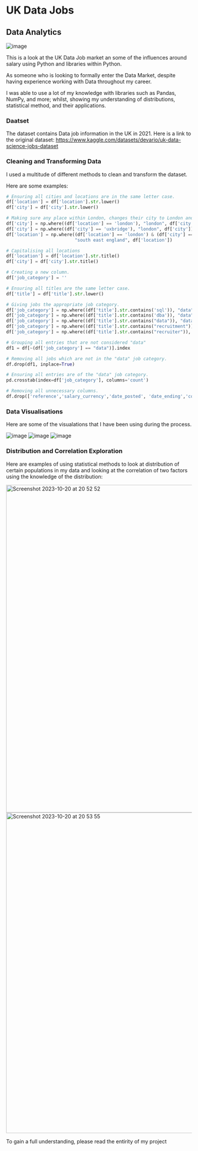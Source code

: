 # UK Data Jobs

## Data Analytics

![image](https://github.com/Taharqua/UK_Data_Jobs/assets/56850203/30689b8c-6de3-4a5a-8e4c-3a2000e3eebd)

This is a look at the UK Data Job market an some of the influences around salary using Python and libraries within Python.

As someone who is looking to formally enter the Data Market, despite having experience working with Data throughout my career.

I was able to use a lot of my knowledge with libraries such as Pandas, NumPy, and more; whilst, showing my understanding of distributions, statistical method, and their applications.

### Daatset

The dataset contains Data job information in the UK in 2021. 
Here is a link to the original dataset: https://www.kaggle.com/datasets/devario/uk-data-science-jobs-dataset

### Cleaning and Transforming Data

I used a multitude of different methods to clean and transform the dataset.

Here are some examples:

```python
# Ensuring all cities and locations are in the same letter case.
df['location'] = df['location'].str.lower()
df['city'] = df['city'].str.lower()

# Making sure any place within London, changes their city to London and Location to South East England.
df['city'] = np.where((df['location'] == 'london'), "london", df['city'])
df['city'] = np.where((df['city'] == 'uxbridge'), "london", df['city'])
df['location'] = np.where((df['location'] == 'london') & (df['city'] == 'london'),
                          "south east england", df['location'])

# Capitalising all locations
df['location'] = df['location'].str.title()
df['city'] = df['city'].str.title()
```

```python
# Creating a new column.
df['job_category'] = ''

# Ensuring all titles are the same letter case.
df['title'] = df['title'].str.lower()

# Giving jobs the appropriate job category.
df['job_category'] = np.where((df['title'].str.contains('sql')), "data", df['job_category'])
df['job_category'] = np.where((df['title'].str.contains('dba')), "data", df['job_category'])
df['job_category'] = np.where((df['title'].str.contains("data")), "data", df['job_category'])
df['job_category'] = np.where((df['title'].str.contains("recruitment")), "recruitment", df['job_category'])
df['job_category'] = np.where((df['title'].str.contains("recruiter")), "recruitment", df['job_category'])

# Grouping all entries that are not considered "data"
df1 = df[~(df['job_category'] == "data")].index

# Removing all jobs which are not in the "data" job category.
df.drop(df1, inplace=True)

# Ensuring all entries are of the "data" job category.
pd.crosstab(index=df['job_category'], columns='count')
```

```python
# Removing all unnecessary columns.
df.drop(['reference','salary_currency','date_posted', 'date_ending','country','salary_frequency', 'salary_min', 'salary_max'], axis=1, inplace=True)
```

### Data Visualisations 

Here are some of the visualations that I have been using during the process.

![image](https://github.com/Taharqua/UK_Data_Jobs/assets/56850203/528acef5-b464-442b-ba9b-901766fbacd4)
![image](https://github.com/Taharqua/UK_Data_Jobs/assets/56850203/a7a92c4a-9cc6-4a45-a73b-2d19a1d9c98a)
![image](https://github.com/Taharqua/UK_Data_Jobs/assets/56850203/c682730b-803e-45ed-aca1-6fb9be98feda)


### Distribution and Correlation Exploration

Here are examples of using statistical methods to look at distribution of certain populations in my data and looking at the correlation of two factors using the knowledge of the distribution:

<img width="889" alt="Screenshot 2023-10-20 at 20 52 52" src="https://github.com/Taharqua/UK_Data_Jobs/assets/56850203/c18f0bf3-c657-4b39-a0fd-c4a689ac19dc">

<img width="870" alt="Screenshot 2023-10-20 at 20 53 55" src="https://github.com/Taharqua/UK_Data_Jobs/assets/56850203/fe3f213a-9134-4051-9ede-5795e9409fa3">

To gain a full understanding, please read the entirity of my project
